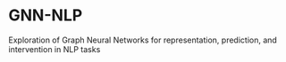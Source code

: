 # GNN-NLP
Exploration of Graph Neural Networks for representation, prediction, and intervention in NLP tasks
